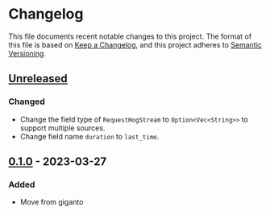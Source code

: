 # Changelog

This file documents recent notable changes to this project. The format of this
file is based on [Keep a Changelog](https://keepachangelog.com/en/1.0.0/), and
this project adheres to [Semantic
Versioning](https://semver.org/spec/v2.0.0.html).

## [Unreleased]

### Changed

- Change the field type of `RequestHogStream` to `Option<Vec<String>>` to
  support multiple sources.
- Change field name `duration` to `last_time`.

## [0.1.0] - 2023-03-27

### Added

- Move from giganto

[Unreleased]: https://github.com/aicers/giganto-client/compare/0.1.0...main
[0.1.0]: https://github.com/aicers/giganto-client/tree/0.1.0
